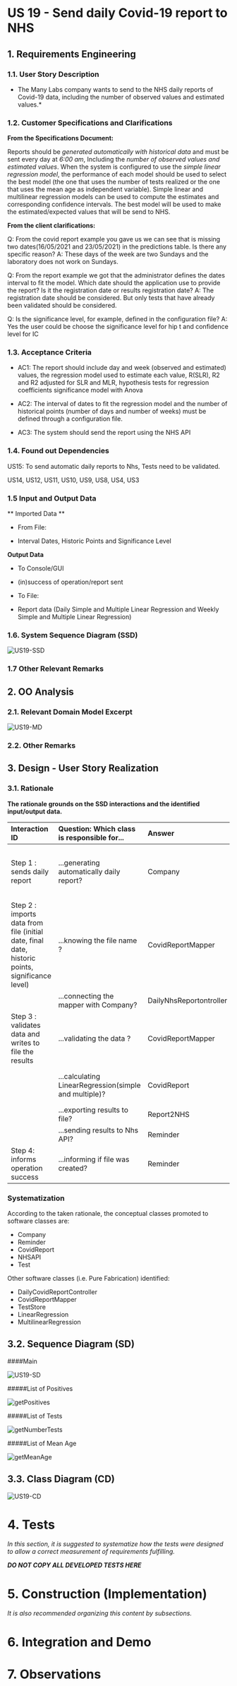 # US 19 - Send daily Covid-19 report to NHS 

## 1. Requirements Engineering


### 1.1. User Story Description

* The Many Labs company wants to send to the NHS daily reports of Covid-19 data, including the number of observed values and estimated values.*


### 1.2. Customer Specifications and Clarifications 


**From the Specifications Document:**

Reports should be *generated automatically with historical data* and must be sent every day at *6:00 am*, Including the *number of observed values and estimated values*. 
When the system is configured to use the *simple linear regression model*, the performance of each model should be used to select the best model (the one that uses the number of tests realized or the one that uses the mean age as independent variable). 
Simple linear and multilinear regression models can be used to compute the estimates and corresponding confidence intervals.
The best model will be used to make the estimated/expected values that will be send to NHS.

**From the client clarifications:**

Q: From the covid report example you gave us we can see that is missing two dates(16/05/2021 and 23/05/2021) in the predictions table. Is there any specific reason?
A: These days of the week are two Sundays and the laboratory does not work on Sundays.

Q: From the report example we got that the administrator defines the dates interval to fit the model. Which date should the application use to provide the report? Is it the registration date or results registration date?
A: The registration date should be considered. But only tests that have already been validated should be considered.

Q: Is the significance level, for example, defined in the configuration file?
A: Yes the user could be choose the significance level for hip t and confidence level for IC

### 1.3. Acceptance Criteria

* AC1: The report should include day and week (observed and estimated) values, the regression model used to estimate each value, R(SLR), R2 and R2 adjusted for SLR and MLR, hypothesis tests for regression coefficients significance model with Anova

* AC2: The interval of dates to fit the regression model and the number of historical points (number of days and number of weeks) must be defined through a configuration file.

* AC3: The system should send the report using the NHS API



### 1.4. Found out Dependencies

US15: To send automatic daily reports to Nhs, Tests need to be validated.

US14, US12, US11, US10, US9, US8, US4, US3

### 1.5 Input and Output Data

** Imported Data **

* From File:

- Interval Dates, Historic Points and Significance Level


**Output Data**

* To Console/GUI 

- (in)success of operation/report sent

* To File:

- Report data (Daily Simple and Multiple Linear Regression and Weekly Simple and Multiple Linear Regression)


### 1.6. System Sequence Diagram (SSD)


![US19-SSD](US19-SSD.svg)


### 1.7 Other Relevant Remarks


## 2. OO Analysis

### 2.1. Relevant Domain Model Excerpt 

![US19-MD](US19-MD.svg)

### 2.2. Other Remarks


## 3. Design - User Story Realization 

### 3.1. Rationale

**The rationale grounds on the SSD interactions and the identified input/output data.**


| Interaction ID | Question: Which class is responsible for... | Answer  | Justification (with patterns)  |
|:-------------  |:--------------------- |:------------|:---------------------------- |
| Step 1  : sends daily report	 	|	...generating automatically daily report?  |    Company        | IE: Company is responsible for running automatic timed tasks at startup |
| Step 2  : imports data from file (initial date, final date, historic points, significance level)  |  ...knowing the file name ? |		CovidReportMapper		|	IE	|
|									|		...connecting the mapper with Company?  |    DailyNhsReportontroller         | PureFabrication |
| Step 3  : validates data and writes to file the results |	...validating the data ?  |  CovidReportMapper   | IE: Knows the information about different types of CovidReport |
|									|	...calculating LinearRegression(simple and multiple)?	|	CovidReport		|	IE: Same Controller used to perform US18 |
|									|	...exporting results to file?	|	Report2NHS | IE:Nhs API	|
|									|	...sending results to Nhs API?	  |    Reminder    | IE: Responsible for timed tasks |
| Step 4: informs operation success	|	...informing if file was created?	|	Reminder |	IE |

### Systematization ##

According to the taken rationale, the conceptual classes promoted to software classes are: 

* Company
* Reminder
* CovidReport
* NHSAPI
* Test


Other software classes (i.e. Pure Fabrication) identified: 
* DailyCovidReportController
* CovidReportMapper
* TestStore
* LinearRegression
* MultilinearRegression


## 3.2. Sequence Diagram (SD)

####Main

![US19-SD](US19-SD.svg)


#####List of Positives

![getPositives](getPositives.svg)

#####List of Tests

![getNumberTests](getNumberTests.svg)

#####List of Mean Age

![getMeanAge](getMeanAge.svg)



## 3.3. Class Diagram (CD)


![US19-CD](US19-CD.svg)

# 4. Tests 
*In this section, it is suggested to systematize how the tests were designed to allow a correct measurement of requirements fulfilling.* 

**_DO NOT COPY ALL DEVELOPED TESTS HERE_**


# 5. Construction (Implementation)


*It is also recommended organizing this content by subsections.* 


# 6. Integration and Demo 


# 7. Observations



